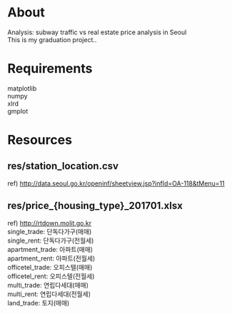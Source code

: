 # About
Analysis: subway traffic vs real estate price analysis in Seoul  
This is my graduation project..  

# Requirements
matplotlib  
numpy  
xlrd  
gmplot

# Resources  
## res/station_location.csv  
ref) http://data.seoul.go.kr/openinf/sheetview.jsp?infId=OA-118&tMenu=11  

## res/price_{housing_type}_201701.xlsx  
ref) http://rtdown.molit.go.kr  
single_trade: 단독다가구(매매)  
single_rent: 단독다가구(전월세)  
apartment_trade: 아파트(매매)  
apartment_rent: 아파트(전월세)   
officetel_trade: 오피스텔(매매)   
officetel_rent: 오피스텔(전월세)   
multi_trade: 연립다세대(매매)   
multi_rent: 연립다세대(전월세)   
land_trade: 토지(매매)   